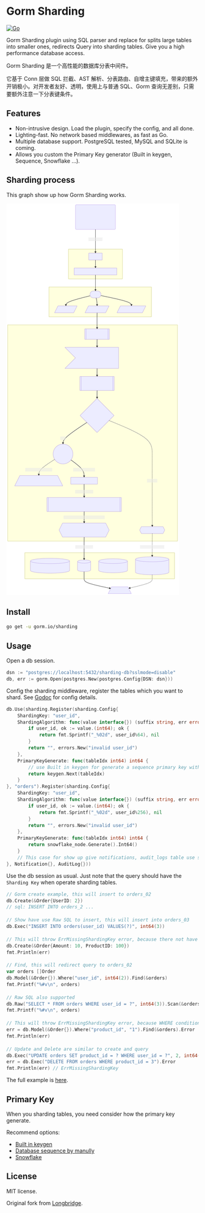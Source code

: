 # Gorm Sharding

[![Go](https://github.com/go-gorm/sharding/actions/workflows/go.yml/badge.svg)](https://github.com/go-gorm/sharding/actions/workflows/go.yml)

Gorm Sharding plugin using SQL parser and replace for splits large tables into smaller ones, redirects Query into sharding tables. Give you a high performance database access.

Gorm Sharding 是一个高性能的数据库分表中间件。

它基于 Conn 层做 SQL 拦截、AST 解析、分表路由、自增主键填充，带来的额外开销极小。对开发者友好、透明，使用上与普通 SQL、Gorm 查询无差别，只需要额外注意一下分表键条件。

## Features

- Non-intrusive design. Load the plugin, specify the config, and all done.
- Lighting-fast. No network based middlewares, as fast as Go.
- Multiple database support. PostgreSQL tested, MySQL and SQLite is coming.
- Allows you custom the Primary Key generator (Built in keygen, Sequence, Snowflake ...).

## Sharding process

This graph show up how Gorm Sharding works.

![Example](./docs/query.svg)

## Install

```bash
go get -u gorm.io/sharding
```

## Usage

Open a db session.

```go
dsn := "postgres://localhost:5432/sharding-db?sslmode=disable"
db, err := gorm.Open(postgres.New(postgres.Config{DSN: dsn}))
```

Config the sharding middleware, register the tables which you want to shard. See [Godoc](https://pkg.go.dev/github.com/go-gorm/sharding) for config details.

```go
db.Use(sharding.Register(sharding.Config{
    ShardingKey: "user_id",
    ShardingAlgorithm: func(value interface{}) (suffix string, err error) {
        if user_id, ok := value.(int64); ok {
            return fmt.Sprintf("_%02d", user_id%64), nil
        }
        return "", errors.New("invalid user_id")
    },
    PrimaryKeyGenerate: func(tableIdx int64) int64 {
        // use Built in keygen for generate a sequence primary key with table index
        return keygen.Next(tableIdx)
    }
}, "orders").Register(sharding.Config{
    ShardingKey: "user_id",
    ShardingAlgorithm: func(value interface{}) (suffix string, err error) {
        if user_id, ok := value.(int64); ok {
            return fmt.Sprintf("_%02d", user_id%256), nil
        }
        return "", errors.New("invalid user_id")
    },
    PrimaryKeyGenerate: func(tableIdx int64) int64 {
        return snowflake_node.Generate().Int64()
    }
    // This case for show up give notifications, audit_logs table use same sharding rule.
}, Notification{}, AuditLog{}))
```

Use the db session as usual. Just note that the query should have the `Sharding Key` when operate sharding tables.

```go
// Gorm create example, this will insert to orders_02
db.Create(&Order{UserID: 2})
// sql: INSERT INTO orders_2 ...

// Show have use Raw SQL to insert, this will insert into orders_03
db.Exec("INSERT INTO orders(user_id) VALUES(?)", int64(3))

// This will throw ErrMissingShardingKey error, because there not have sharding key presented.
db.Create(&Order{Amount: 10, ProductID: 100})
fmt.Println(err)

// Find, this will redirect query to orders_02
var orders []Order
db.Model(&Order{}).Where("user_id", int64(2)).Find(&orders)
fmt.Printf("%#v\n", orders)

// Raw SQL also supported
db.Raw("SELECT * FROM orders WHERE user_id = ?", int64(3)).Scan(&orders)
fmt.Printf("%#v\n", orders)

// This will throw ErrMissingShardingKey error, because WHERE conditions not included sharding key
err = db.Model(&Order{}).Where("product_id", "1").Find(&orders).Error
fmt.Println(err)

// Update and Delete are similar to create and query
db.Exec("UPDATE orders SET product_id = ? WHERE user_id = ?", 2, int64(3))
err = db.Exec("DELETE FROM orders WHERE product_id = 3").Error
fmt.Println(err) // ErrMissingShardingKey
```

The full example is [here](./examples/order.go).

## Primary Key

When you sharding tables, you need consider how the primary key generate.

Recommend options:

- [Built in keygen](https://github.com/go-gorm/sharding/tree/main/keygen)
- [Database sequence by manully](https://www.postgresql.org/docs/current/sql-createsequence.html)
- [Snowflake](https://github.com/bwmarrin/snowflake)

## License

MIT license.

Original fork from [Longbridge](https://github.com/longbridgeapp/gorm-sharding).
